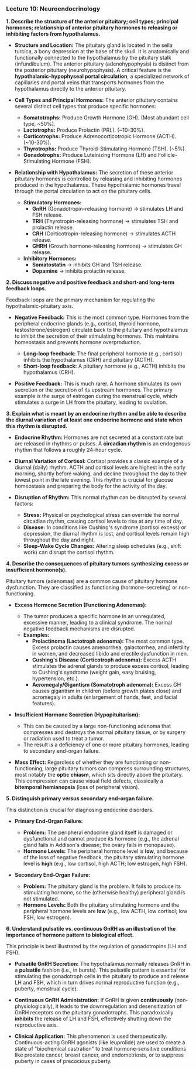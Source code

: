 ### Lecture 10: Neuroendocrinology

**1. Describe the structure of the anterior pituitary; cell types; principal hormones; relationship of anterior pituitary hormones to releasing or inhibiting factors from hypothalamus.**

*   **Structure and Location:** The pituitary gland is located in the sella turcica, a bony depression at the base of the skull. It is anatomically and functionally connected to the hypothalamus by the pituitary stalk (infundibulum). The anterior pituitary (adenohypophysis) is distinct from the posterior pituitary (neurohypophysis). A critical feature is the **hypothalamic-hypophyseal portal circulation**, a specialized network of capillaries and portal veins that transports hormones from the hypothalamus directly to the anterior pituitary.

*   **Cell Types and Principal Hormones:** The anterior pituitary contains several distinct cell types that produce specific hormones:
    *   **Somatotrophs:** Produce Growth Hormone (GH). (Most abundant cell type, ~50%).
    *   **Lactotrophs:** Produce Prolactin (PRL). (~10-30%).
    *   **Corticotrophs:** Produce Adrenocorticotropic Hormone (ACTH). (~10-30%).
    *   **Thyrotrophs:** Produce Thyroid-Stimulating Hormone (TSH). (~5%).
    *   **Gonadotrophs:** Produce Luteinizing Hormone (LH) and Follicle-Stimulating Hormone (FSH).

*   **Relationship with Hypothalamus:** The secretion of these anterior pituitary hormones is controlled by releasing and inhibiting hormones produced in the hypothalamus. These hypothalamic hormones travel through the portal circulation to act on the pituitary cells.
    *   **Stimulatory Hormones:**
        *   **GnRH** (Gonadotropin-releasing hormone) → stimulates LH and FSH release.
        *   **TRH** (Thyrotropin-releasing hormone) → stimulates TSH and prolactin release.
        *   **CRH** (Corticotropin-releasing hormone) → stimulates ACTH release.
        *   **GHRH** (Growth hormone-releasing hormone) → stimulates GH release.
    *   **Inhibitory Hormones:**
        *   **Somatostatin** → inhibits GH and TSH release.
        *   **Dopamine** → inhibits prolactin release.

**2. Discuss negative and positive feedback and short-and long-term feedback loops.**

Feedback loops are the primary mechanism for regulating the hypothalamic-pituitary axis.

*   **Negative Feedback:** This is the most common type. Hormones from the peripheral endocrine glands (e.g., cortisol, thyroid hormone, testosterone/estrogen) circulate back to the pituitary and hypothalamus to inhibit the secretion of their stimulating hormones. This maintains homeostasis and prevents hormone overproduction.
    *   **Long-loop feedback:** The final peripheral hormone (e.g., cortisol) inhibits the hypothalamus (CRH) and pituitary (ACTH).
    *   **Short-loop feedback:** A pituitary hormone (e.g., ACTH) inhibits the hypothalamus (CRH).

*   **Positive Feedback:** This is much rarer. A hormone stimulates its own secretion or the secretion of its upstream hormones. The primary example is the surge of estrogen during the menstrual cycle, which stimulates a surge in LH from the pituitary, leading to ovulation.

**3. Explain what is meant by an endocrine rhythm and be able to describe the diurnal variation of at least one endocrine hormone and state when this rhythm is disrupted.**

*   **Endocrine Rhythm:** Hormones are not secreted at a constant rate but are released in rhythms or pulses. A **circadian rhythm** is an endogenous rhythm that follows a roughly 24-hour cycle.

*   **Diurnal Variation of Cortisol:** Cortisol provides a classic example of a diurnal (daily) rhythm. ACTH and cortisol levels are highest in the early morning, shortly before waking, and decline throughout the day to their lowest point in the late evening. This rhythm is crucial for glucose homeostasis and preparing the body for the activity of the day.

*   **Disruption of Rhythm:** This normal rhythm can be disrupted by several factors:
    *   **Stress:** Physical or psychological stress can override the normal circadian rhythm, causing cortisol levels to rise at any time of day.
    *   **Disease:** In conditions like Cushing's syndrome (cortisol excess) or depression, the diurnal rhythm is lost, and cortisol levels remain high throughout the day and night.
    *   **Sleep-Wake Cycle Changes:** Altering sleep schedules (e.g., shift work) can disrupt the cortisol rhythm.

**4. Describe the consequences of pituitary tumors synthesizing excess or insufficient hormone(s).**

Pituitary tumors (adenomas) are a common cause of pituitary hormone dysfunction. They are classified as functioning (hormone-secreting) or non-functioning.

*   **Excess Hormone Secretion (Functioning Adenomas):**
    *   The tumor produces a specific hormone in an unregulated, excessive manner, leading to a clinical syndrome. The normal negative feedback mechanisms are disrupted.
    *   **Examples:**
        *   **Prolactinoma (Lactotroph adenoma):** The most common type. Excess prolactin causes amenorrhea, galactorrhea, and infertility in women, and decreased libido and erectile dysfunction in men.
        *   **Cushing's Disease (Corticotroph adenoma):** Excess ACTH stimulates the adrenal glands to produce excess cortisol, leading to Cushing's syndrome (weight gain, easy bruising, hypertension, etc.).
        *   **Acromegaly/Gigantism (Somatotroph adenoma):** Excess GH causes gigantism in children (before growth plates close) and acromegaly in adults (enlargement of hands, feet, and facial features).

*   **Insufficient Hormone Secretion (Hypopituitarism):**
    *   This can be caused by a large non-functioning adenoma that compresses and destroys the normal pituitary tissue, or by surgery or radiation used to treat a tumor.
    *   The result is a deficiency of one or more pituitary hormones, leading to secondary end-organ failure.

*   **Mass Effect:** Regardless of whether they are functioning or non-functioning, large pituitary tumors can compress surrounding structures, most notably the **optic chiasm**, which sits directly above the pituitary. This compression can cause visual field defects, classically a **bitemporal hemianopsia** (loss of peripheral vision).

**5. Distinguish primary versus secondary end-organ failure.**

This distinction is crucial for diagnosing endocrine disorders.

*   **Primary End-Organ Failure:**
    *   **Problem:** The peripheral endocrine gland itself is damaged or dysfunctional and cannot produce its hormone (e.g., the adrenal gland fails in Addison's disease; the ovary fails in menopause).
    *   **Hormone Levels:** The peripheral hormone level is **low**, and because of the loss of negative feedback, the pituitary stimulating hormone level is **high** (e.g., low cortisol, high ACTH; low estrogen, high FSH).

*   **Secondary End-Organ Failure:**
    *   **Problem:** The pituitary gland is the problem. It fails to produce its stimulating hormone, so the (otherwise healthy) peripheral gland is not stimulated.
    *   **Hormone Levels:** Both the pituitary stimulating hormone and the peripheral hormone levels are **low** (e.g., low ACTH, low cortisol; low FSH, low estrogen).

**6. Understand pulsatile vs. continuous GnRH as an illustration of the importance of hormone pattern to biological effect.**

This principle is best illustrated by the regulation of gonadotropins (LH and FSH).

*   **Pulsatile GnRH Secretion:** The hypothalamus normally releases GnRH in a **pulsatile** fashion (i.e., in bursts). This pulsatile pattern is essential for stimulating the gonadotroph cells in the pituitary to produce and release LH and FSH, which in turn drives normal reproductive function (e.g., puberty, menstrual cycle).

*   **Continuous GnRH Administration:** If GnRH is given **continuously** (non-physiologically), it leads to the downregulation and desensitization of GnRH receptors on the pituitary gonadotrophs. This paradoxically **inhibits** the release of LH and FSH, effectively shutting down the reproductive axis.

*   **Clinical Application:** This phenomenon is used therapeutically. Continuous-acting GnRH agonists (like leuprolide) are used to create a state of "biochemical castration" to treat hormone-sensitive conditions like prostate cancer, breast cancer, and endometriosis, or to suppress puberty in cases of precocious puberty.